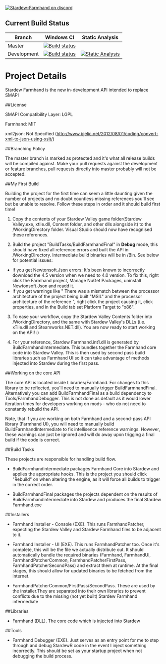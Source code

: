 [![Stardew-Farmhand on discord](https://img.shields.io/badge/discord-stardew--farmhand-blue.svg?style=flat-square)](https://discord.gg/0t3fh2xhHVdOFmtI)

## Current Build Status

| Branch        | Windows CI    | Static Analysis  |
| ------------- | ------------  | --- |
| Master      | [![Build status](https://ci.appveyor.com/api/projects/status/isjopx9h6gv9vv2x?svg=true)](https://ci.appveyor.com/project/ClxS/stardew-farmhand) | |
| Development      | [![Build status](https://ci.appveyor.com/api/projects/status/3r8rljtuw2nhm25q?svg=true)](https://ci.appveyor.com/project/ClxS/stardew-farmhand-vobxn) |  [![Static Analysis](https://scan.coverity.com/projects/10466/badge.svg?flat=1)](https://scan.coverity.com/projects/10466) |

# Project Details

Stardew Farmhand is the new in-development API intended to replace SMAPI

##License

SMAPI Compatibility Layer: LGPL

Farmhand: MIT

xml2json: Not Specified (http://www.bjelic.net/2012/08/01/coding/convert-xml-to-json-using-xslt/)

##Branching Policy

The master branch is marked as protected and it's what all release builds will be compiled against. 
Make your pull requests against the development or feature branches, pull requests directly into master probably will not be accepted.

##My First Build

Building the project for the first time can seem a little daunting given the number of projects and no doubt countless missing references you'll see but be unable to resolve. Follow these steps in order and it should build first time!

1) Copy the contents of your Stardew Valley game folder(Stardew Valley.exe, xtile.dll, Content folder, and other dlls alongside it) to the <Farmhand>/WorkingDirectory folder. Visual Studio should now have recognised these references.

2) Build the project "BuildTasks/BuildFarmhandFinal" in **Debug** mode, this should have fixed all reference errors and built the API in <RepositoryPath>/WorkingDirectory. Intermediate build binaries will be in <RepositoryPath>/Bin. See below for potential issues: 
- If you get Newtonsoft.Json errors: It's been known to incorrectly download the 4.5 version when we need to 4.0 version. To fix this, right click the Farmhand project, Manage NuGet Packages, uninstall Newtonsoft.Json and readd it.
- If you get warnings like " There was a mismatch between the processor architecture of the project being built "MSIL" and the processor architecture of the reference ", right click the project causing it, click properties, and in the Build tab set Platform Target to "x86".

3) To ease your workflow, copy the Stardew Valley Contents folder into <RepositoryPath>/WorkingDirectory, and the same with Stardew Valley's DLLs (i.e. xTile.dll and Steamworks.NET.dll). You are now ready to start working on the API! :)

4) For your reference, Stardew Farmhand.int1.dll is generated by BuildFarmhandIntermediate. This bundles together the Farmhand core code into Stardew Valley. This is then used by second pass build libraries such as Farmhand UI so it can take advantage of methods injected into Stardew during the first pass.


##Working on the core API

The core API is located inside Libraries/Farmhand. For changes to this library to be reflected, you'll need to manually trigger BuildFarmhandFinal. Alternatively you can add BuildFarmhandFinal as a build dependency to Tools/FarmhandDebugger. This is not done as default as it would lower iteration times for developers working on mods - who do not need to constantly rebuild the API.

Note, that if you are working on both Farmhand and a second-pass API library (Farmhand UI), you will need to manually build BuildFarmhandIntermediate to fix intellisence reference warnings. However, these warnings can just be ignored and will do away upon trigging a final build if the code is correct.

##Build Tasks

These projects are responsible for handling build flow. 

- BuildFarmhandIntermediate packages Farmhand Core into Stardew and applies the appropriate hooks. This is the project you should click "Rebuild" on when altering the engine, as it will force all builds to trigger in the correct order.

- BuildFarmhandFinal packages the projects dependent on the results of BuildFarmhandIntermediate into Stardew and produces the final Stardew Farmhand.exe

##Installers

- Farmhand Installer - Console (EXE). This runs FarmhandPatcher, expecting the Stardew Valley and Stardew Farmhand files to be adjacent to it. 

- Farmhand Installer - UI (EXE). This runs FarmhandPatcher too. Once it's complete, this will be the file we actually distribute out. It should automatically bundle the required binaries (Farmhand, FarmhandUI, FarmhandPatcherCommon, FarmhandPatcherFirstPass, FarmhandPatcherSecondPass) and extract them at runtime. At the final stages, this should allow for updated binaries to be fetched from the internet.

- FarmhandPatcherCommon/FirstPass/SecondPass. These are used by the installer.They are separated into their own libraries to prevent conflicts due to the missing (not yet built) Stardew Farmhand intermediate

##Libraries

- Farmhand (DLL). The core code which is injected into Stardew

##Tools

- Farmhand Debugger (EXE). Just serves as an entry point for me to step through and debug StardewR code in the event I inject something incorrectly. This should be set as your startup project when not debugging the build process.

